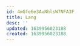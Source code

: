 ```yaml
---
id: 4mGfe6e3AvNhlsW7NFA3F
title: Lang
desc: ''
updated: 1639956023188
created: 1639956023188
---
```


